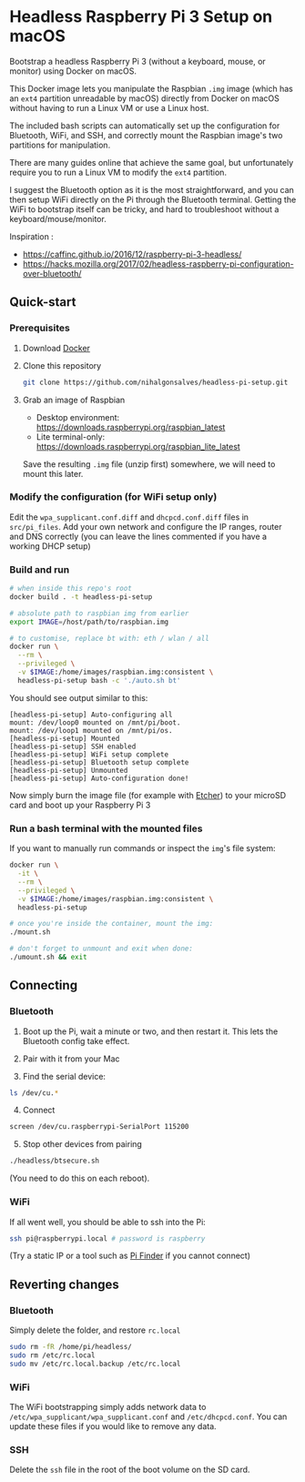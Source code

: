 # Headless Raspberry Pi 3 Setup on macOS

Bootstrap a headless Raspberry Pi 3 (without a keyboard, mouse, or monitor) using Docker on macOS.

This Docker image lets you manipulate the Raspbian `.img` image (which has an `ext4` partition unreadable by macOS) directly from Docker on macOS without having to run a Linux VM or use a Linux host.

The included bash scripts can automatically set up the configuration for Bluetooth, WiFi, and SSH, and correctly mount the Raspbian image's two partitions for manipulation.

There are many guides online that achieve the same goal, but unfortunately require you to run a Linux VM to modify the `ext4` partition.

I suggest the Bluetooth option as it is the most straightforward, and you can then setup WiFi directly on the Pi through the Bluetooth terminal. Getting the WiFi to bootstrap itself can be tricky, and hard to troubleshoot without a keyboard/mouse/monitor.

Inspiration :

- https://caffinc.github.io/2016/12/raspberry-pi-3-headless/
- https://hacks.mozilla.org/2017/02/headless-raspberry-pi-configuration-over-bluetooth/


## Quick-start

### Prerequisites

1. Download [Docker](https://www.docker.com/community-edition#/download)

2. Clone this repository
    
    ```sh
    git clone https://github.com/nihalgonsalves/headless-pi-setup.git
    ```

3. Grab an image of Raspbian
    
    - Desktop environment: https://downloads.raspberrypi.org/raspbian_latest
    - Lite terminal-only: https://downloads.raspberrypi.org/raspbian_lite_latest

    Save the resulting `.img` file (unzip first) somewhere, we will need to mount this later.

### Modify the configuration (for WiFi setup only)

Edit the `wpa_supplicant.conf.diff` and `dhcpcd.conf.diff` files in `src/pi_files`. Add your own network and configure the IP ranges, router and DNS correctly (you can leave the lines commented if you have a working DHCP setup)

### Build and run

```sh
# when inside this repo's root
docker build . -t headless-pi-setup

# absolute path to raspbian img from earlier
export IMAGE=/host/path/to/raspbian.img

# to customise, replace bt with: eth / wlan / all
docker run \
  --rm \
  --privileged \
  -v $IMAGE:/home/images/raspbian.img:consistent \
  headless-pi-setup bash -c './auto.sh bt'
```

You should see output similar to this:

```
[headless-pi-setup] Auto-configuring all
mount: /dev/loop0 mounted on /mnt/pi/boot.
mount: /dev/loop1 mounted on /mnt/pi/os.
[headless-pi-setup] Mounted
[headless-pi-setup] SSH enabled
[headless-pi-setup] WiFi setup complete
[headless-pi-setup] Bluetooth setup complete
[headless-pi-setup] Unmounted
[headless-pi-setup] Auto-configuration done!
```

Now simply burn the image file (for example with [Etcher](https://etcher.io)) to your microSD card and boot up your Raspberry Pi 3

### Run a bash terminal with the mounted files

If you want to manually run commands or inspect the `img`'s file system:

```sh
docker run \
  -it \
  --rm \
  --privileged \
  -v $IMAGE:/home/images/raspbian.img:consistent \
  headless-pi-setup

# once you're inside the container, mount the img:
./mount.sh

# don't forget to unmount and exit when done:
./umount.sh && exit
```

## Connecting

### Bluetooth

1. Boot up the Pi, wait a minute or two, and then restart it. This lets the Bluetooth config take effect.

2. Pair with it from your Mac

3. Find the serial device:

  ```sh
  ls /dev/cu.*
  ```

4. Connect

  ```sh
  screen /dev/cu.raspberrypi-SerialPort 115200
  ```

5. Stop other devices from pairing

  ```sh
  ./headless/btsecure.sh
  ```
  
  (You need to do this on each reboot).


### WiFi

If all went well, you should be able to ssh into the Pi:

```sh
ssh pi@raspberrypi.local # password is raspberry
```

(Try a static IP or a tool such as [Pi Finder](https://github.com/adafruit/Adafruit-Pi-Finder) if you cannot connect)

## Reverting changes

### Bluetooth

Simply delete the folder, and restore `rc.local`

```sh
sudo rm -fR /home/pi/headless/
sudo rm /etc/rc.local
sudo mv /etc/rc.local.backup /etc/rc.local
```

### WiFi

The WiFi bootstrapping simply adds network data to `/etc/wpa_supplicant/wpa_supplicant.conf` and `/etc/dhcpcd.conf`. You can update these files if you would like to remove any data.

### SSH

Delete the `ssh` file in the root of the boot volume on the SD card.
